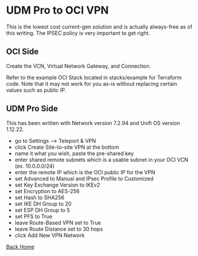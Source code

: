 # UDM Pro to OCI VPN

This is the lowest cost current-gen solution and is actually always-free as of this writing. The IPSEC policy is very important to get right.

## OCI Side

Create the VCN, Virtual Network Gateway, and Connection. 

Refer to the example OCI Stack located in stacks/example for Terraform code. Note that it may not work for you as-is without replacing certain values such as public IP. 

## UDM Pro Side

This has been written with Network version 7.2.94 and Unifi OS version 1.12.22. 

* go to Settings --> Teleport & VPN
* click Create Site-to-site VPN at the bottom
* name it what you wish, paste the pre-shared key
* enter shared remote subnets which is a usable subnet in your OCI VCN (ex. 10.0.0.0/24)
* enter the remote IP which is the OCI public IP for the VPN
* set Advanced to Manual and IPsec Profile to Customized
* set Key Exchange Version to IKEv2
* set Encryption to AES-256
* set Hash to SHA256
* set IKE DH Group to 20
* set ESP DH Group to 5
* set PFS to True
* leave Route-Based VPN set to True
* leave Route Distance set to 30 hops
* click Add New VPN Network

[Back Home](/README.md)